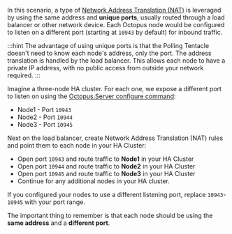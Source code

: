 In this scenario, a type of [Network Address Translation (NAT)](https://en.wikipedia.org/wiki/Network_address_translation) is leveraged by using the same address and **unique ports**, usually routed through a load balancer or other network device. Each Octopus node would be configured to listen on a different port (starting at `10943` by default) for inbound traffic. 

:::hint
The advantage of using unique ports is that the Polling Tentacle doesn't need to know each node's address, only the port. The address translation is handled by the load balancer. This allows each node to have a private IP address, with no public access from outside your network required.
:::

Imagine a three-node HA cluster. For each one, we expose a different port to listen on using the [Octopus.Server configure command](/docs/octopus-rest-api/octopus.server.exe-command-line/configure/):

- Node1 - Port `10943`
- Node2 - Port `10944`
- Node3 - Port `10945`

Next on the load balancer, create Network Address Translation (NAT) rules and point them to each node in your HA Cluster:
- Open port `10943` and route traffic to **Node1** in your HA Cluster
- Open port `10944` and route traffic to **Node2** in your HA Cluster
- Open port `10945` and route traffic to **Node3** in your HA Cluster
- Continue for any additional nodes in your HA cluster.

If you configured your nodes to use a different listening port, replace `10943`-`10945` with your port range. 

The important thing to remember is that each node should be using the **same address** and a **different port**. 
